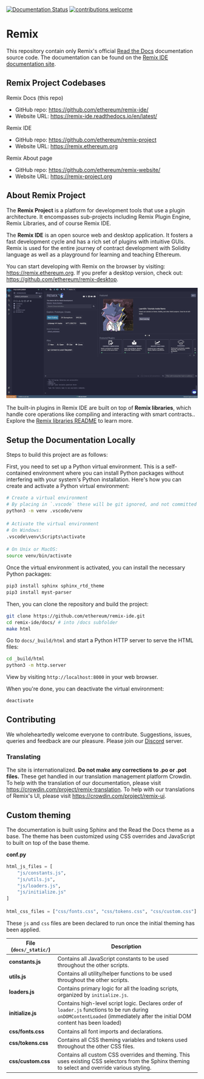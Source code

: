 [![Documentation Status](https://readthedocs.org/projects/docs/badge/?version=latest)](https://remix-ide.readthedocs.io/en/latest/index.html)
[![contributions welcome](https://img.shields.io/badge/contributions-welcome-brightgreen.svg?style=flat)](https://github.com/ethereum/remix-ide)

# Remix

This repository contain only Remix's official [Read the Docs](https://readthedocs.org/) documentation source code. The documentation can be found on the [Remix IDE documentation site](https://remix-ide.readthedocs.io/en/latest/).

## Remix Project Codebases

Remix Docs (this repo)
- GitHub repo: https://github.com/ethereum/remix-ide/
- Website URL: https://remix-ide.readthedocs.io/en/latest/

Remix IDE
- GitHub repo: https://github.com/ethereum/remix-project
- Website URL: https://remix.ethereum.org

Remix About page
- GitHub repo: https://github.com/ethereum/remix-website/
- Website URL: https://remix-project.org

## About Remix Project

The **Remix Project** is a platform for development tools that use a plugin architecture. It encompasses sub-projects including Remix Plugin Engine, Remix Libraries, and of course Remix IDE.

The **Remix IDE** is an open source web and desktop application. It fosters a fast development cycle and has a rich set of plugins with intuitive GUIs. Remix is used for the entire journey of contract development with Solidity language as well as a playground for learning and teaching Ethereum.

You can start developing with Remix on the browser by visiting: https://remix.ethereum.org. If you prefer a desktop version, check out: https://github.com/ethereum/remix-desktop.

![Remix IDE homepage](remix_screenshot.jpg)

The built-in plugins in Remix IDE are built on top of **Remix libraries**, which handle core operations like compiling and interacting with smart contracts.. Explore the [Remix libraries README](https://github.com/ethereum/remix-project/blob/master/libs/README.md) to learn more.


## Setup the Documentation Locally

Steps to build this project are as follows:

First, you need to set up a Python virtual environment. This is a self-contained environment where you can install Python packages without interfering with your system's Python installation. Here's how you can create and activate a Python virtual environment:

```sh
# Create a virtual environment
# By placing in `.vscode` these will be git ignored, and not committed
python3 -m venv .vscode/venv

# Activate the virtual environment
# On Windows:
.vscode\venv\Scripts\activate

# On Unix or MacOS:
source venv/bin/activate
```

Once the virtual environment is activated, you can install the necessary Python packages:

```sh
pip3 install sphinx sphinx_rtd_theme
pip3 install myst-parser
```

Then, you can clone the repository and build the project:

```sh
git clone https://github.com/ethereum/remix-ide.git
cd remix-ide/docs/ # into /docs subfolder
make html
```

Go to `docs/_build/html` and start a Python HTTP server to serve the HTML files:

```sh
cd _build/html
python3 -m http.server
```

View by visiting `http://localhost:8000` in your web browser.

When you're done, you can deactivate the virtual environment:

```sh
deactivate
```

## Contributing

We wholeheartedly welcome everyone to contribute. Suggestions, issues, queries and feedback are our pleasure. Please join our [Discord](https://discord.gg/ZFHV7s44Ef) server.

### Translating
The site is internationalized. **Do not make any corrections to .po or .pot files.**  These get handled in our translation management platform Crowdin.  To help with the translation of our documentation, please visit https://crowdin.com/project/remix-translation. To help with our translations of Remix's UI, please visit https://crowdin.com/project/remix-ui.

## Custom theming

The documentation is built using Sphinx and the Read the Docs theme as a base. The theme has been customized using CSS overrides and JavaScript to built on top of the base theme.

**conf.py**

```py
html_js_files = [
    "js/constants.js",
    "js/utils.js",
    "js/loaders.js",
    "js/initialize.js"
]

html_css_files = ["css/fonts.css", "css/tokens.css", "css/custom.css"]
```

These `js` and `css` files are been declared to run once the initial theming has been applied.

| File (`docs/_static/`) | Description                                                                                          |
| ---------------------- |----------------------------------------------------------------------------------------------------- |
| **constants.js**       | Contains all JavaScript constants to be used throughout the other scripts.                           |
| **utils.js**           | Contains all utility/helper functions to be used throughout the other scripts.                       |
| **loaders.js**         | Contains primary logic for all the loading scripts, organized by `initialize.js`.                    |
| **initialize.js**      | Contains high-level script logic. Declares order of `loader.js` functions to be run during `onDOMContentLoaded` (immediately after the initial DOM content has been loaded) |
| **css/fonts.css**      | Contains all font imports and declarations.                                                          |
| **css/tokens.css**     | Contains all CSS theming variables and tokens used throughout the other CSS files.                   |
| **css/custom.css**     | Contains all custom CSS overrides and theming. This uses existing CSS selectors from the Sphinx theming to select and override various styling. |
